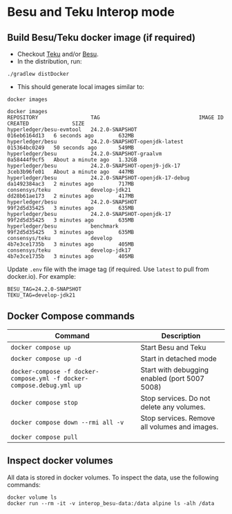 # Besu and Teku Interop mode

## Build Besu/Teku docker image (if required)
- Checkout [Teku](https://github.com/ConsenSys/teku) and/or [Besu](https://github.com/hyperledger/besu).
- In the distribution, run:
```shell
./gradlew distDocker
```
- This should generate local images similar to:
```shell
docker images
```

```Output
docker images
REPOSITORY                 TAG                                IMAGE ID       CREATED              SIZE
hyperledger/besu-evmtool   24.2.0-SNAPSHOT                    016eb6164d13   6 seconds ago        632MB
hyperledger/besu           24.2.0-SNAPSHOT-openjdk-latest     015364bc0249   50 seconds ago       549MB
hyperledger/besu           24.2.0-SNAPSHOT-graalvm            0a58444f9cf5   About a minute ago   1.32GB
hyperledger/besu           24.2.0-SNAPSHOT-openj9-jdk-17      3ceb3b96fe01   About a minute ago   447MB
hyperledger/besu           24.2.0-SNAPSHOT-openjdk-17-debug   da1492384ac3   2 minutes ago        717MB
consensys/teku             develop-jdk21                      dd28b61ae173   2 minutes ago        417MB
hyperledger/besu           24.2.0-SNAPSHOT                    99f2d5d35425   3 minutes ago        635MB
hyperledger/besu           24.2.0-SNAPSHOT-openjdk-17         99f2d5d35425   3 minutes ago        635MB
hyperledger/besu           benchmark                          99f2d5d35425   3 minutes ago        635MB
consensys/teku             develop                            4b7e3ce1735b   3 minutes ago        405MB
consensys/teku             develop-jdk17                      4b7e3ce1735b   3 minutes ago        405MB
```

Update `.env` file with the image tag (if required. Use `latest` to pull from docker.io). For example:
```shell
BESU_TAG=24.2.0-SNAPSHOT
TEKU_TAG=develop-jdk21
```


## Docker Compose commands

| **Command**                                                           | **Description**                               |
|-----------------------------------------------------------------------|-----------------------------------------------|
| `docker compose up`                                                   | Start Besu and Teku                           |
| `docker compose up -d`                                                | Start in detached mode                        |
| `docker-compose -f docker-compose.yml -f docker-compose.debug.yml up` | Start with debugging enabled (port 5007 5008) | 
| `docker compose stop`                                                 | Stop services. Do not delete any volumes.     |
| `docker compose down --rmi all -v`                                    | Stop services. Remove all volumes and images. |
| `docker compose pull`                                                 |                                               |

## Inspect docker volumes

All data is stored in docker volumes. To inspect the data, use the following commands:
```shell
docker volume ls
docker run --rm -it -v interop_besu-data:/data alpine ls -alh /data
```